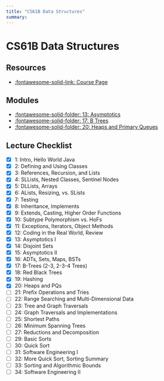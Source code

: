 ```yaml
---
title: "CS61B Data Structures"
summary: 
---
```


CS61B Data Structures
===

Resources
---
- [:fontawesome-solid-link: Course Page](https://sp19.datastructur.es/)

Modules
---
- [:fontawesome-solid-folder: 13: Asymptotics](13-asymptotics/index.md)
- [:fontawesome-solid-folder: 17: B Trees](17-b-trees/index.md)
- [:fontawesome-solid-folder: 20: Heaps and Primary
    Queues](20-heaps-and-primary-queues/index.md)

Lecture Checklist
---
 - [x] 1: Intro, Hello World Java
 - [x] 2: Defining and Using Classes
 - [x] 3: References, Recursion, and Lists
 - [x] 4: SLLists, Nested Classes, Sentinel Nodes
 - [x] 5: DLLists, Arrays
 - [x] 6: ALists, Resizing, vs. SLists
 - [x] 7: Testing
 - [x] 8: Inheritance, Implements
 - [x] 9: Extends, Casting, Higher Order Functions
 - [x] 10: Subtype Polymorphism vs. HoFs
 - [x] 11: Exceptions, Iterators, Object Methods
 - [x] 12: Coding in the Real World, Review
 - [x] 13: Asymptotics I
 - [x] 14: Disjoint Sets
 - [x] 15: Asymptotics II
 - [x] 16: ADTs, Sets, Maps, BSTs
 - [x] 17: B-Trees (2-3, 2-3-4 Trees)
 - [x] 18: Red Black Trees
 - [x] 19: Hashing
 - [x] 20: Heaps and PQs
 - [ ] 21: Prefix Operations and Tries
 - [ ] 22: Range Searching and Multi-Dimensional Data
 - [ ] 23: Tree and Graph Traversals
 - [ ] 24: Graph Traversals and Implementations
 - [ ] 25: Shortest Paths
 - [ ] 26: Minimum Spanning Trees
 - [ ] 27: Reductions and Decomposition
 - [ ] 29: Basic Sorts
 - [ ] 30: Quick Sort
 - [ ] 31: Software Engineering I
 - [ ] 32: More Quick Sort, Sorting Summary
 - [ ] 33: Sorting and Algorithmic Bounds
 - [ ] 34: Software Engineering II
